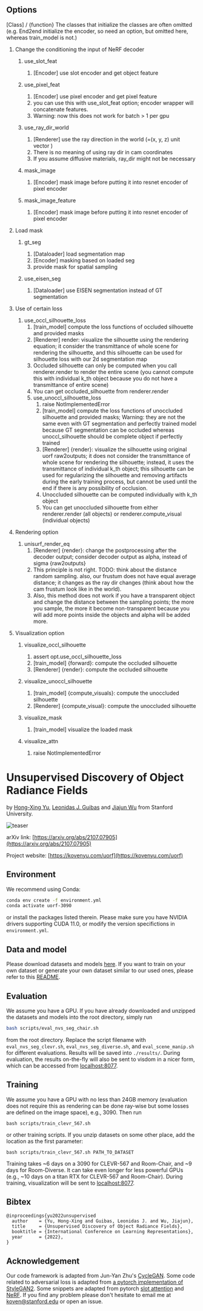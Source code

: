 
## Options 
[Class] / {function}
The classes that initialize the classes are often omitted (e.g. End2end initialize the encoder, so need an option, but omitted here, whereas train_model is not.)

1. Change the conditioning the input of NeRF decoder
   1. use_slot_feat
      1. [Encoder] use slot encoder and get object feature
      
   2. use_pixel_feat
      1. [Encoder] use pixel encoder and get pixel feature
      2. you can use this with use_slot_feat option; encoder wrapper will concatenate features.
      3. Warning: now this does not work for batch > 1 per gpu

   3. use_ray_dir_world
      1. [Renderer] use the ray direction in the world (=(x, y, z) unit vector )
      2. There is no meaning of using ray dir in cam coordinates
      3. If you assume diffusive materials, ray_dir might not be necessary
      
   4. mask_image
      1. [Encoder] mask image before putting it into resnet encoder of pixel encoder
      
   5. mask_image_feature
      1. [Encoder] mask image before putting it into resnet encoder of pixel encoder


2. Load mask
   1. gt_seg 
      1. [Dataloader] load segmentation map
      2. [Encoder] masking based on loaded seg
      3. provide mask for spatial sampling
      
   2. use_eisen_seg
      1. [Dataloader] use EISEN segmentation instead of GT segmentation


3. Use of certain loss
   1. use_occl_silhouette_loss
      1. [train_model] compute the loss functions of occluded silhouette and provided masks
      2. [Renderer] render: visualize the silhouette using the rendering equation; it consider the transmittance of whole scene for rendering the silhouette, and this silhouette can be used for silhouette loss with our 2d segmentation map
      3. Occluded silhouette can only be computed when you call renderer.render to render the entire scene (you cannot compute this with individual k_th object because you do not have a transmittance of entire scene)
      4. You can get occluded_silhouette from renderer.render
      5. use_unoccl_silhouette_loss
         1. raise NotImplementedError
         2. [train_model] compute the loss functions of unoccluded silhouette and provided masks; Warning: they are not the same even with GT segmentation and perfectly trained model because GT segmentation can be occluded whereas unoccl_silhouette should be complete object if perfectly trained
         3. [Renderer] {render}: visualize the silhouette using original uorf raw2outputs; it does not consider the transmittance of whole scene for rendering the silhouette; instead, it uses the transmittance of individual k_th object; this silhouette can be used for regularizing the silhouette and removing artifacts during the early training process, but cannot be used until the end if there is any possibility of occlusion.
         4. Unoccluded silhouette can be computed individually with k_th object
         5. You can get unoccluded silhouette from either renderer.render (all objects) or renderer.compute_visual (individual objects)


4. Rendering option
   1. unisurf_render_eq
      1. [Renderer] {render}: change the postprocessing after the decoder output; consider decoder output as alpha, instead of sigma {raw2outputs}
      2. This principle is not right. TODO: think about the distance random sampling. also, our frustum does not have equal average distance; it changes as the ray dir changes (think about how the cam frustum look like in the world).
      3. Also, this method does not work if you have a transparent object and change the distance between the sampling points; the more you sample, the more it become non-transparent because you will add more points inside the objects and alpha will be added more.


5. Visualization option
   1. visualize_occl_silhouette
      1. assert opt.use_occl_silhouette_loss
      2. [train_model] {forward}: compute the occluded silhouette
      3. [Renderer] {render}: compute the occluded silhouette
      
   2. visualize_unoccl_silhouette
      1. [train_model] {compute_visuals}: compute the unoccluded silhouette
      2. [Renderer] {compute_visual}: compute the unoccluded silhouette
      
   3. visualize_mask
      1. [train_model] visualize the loaded mask
   
   4. visualize_attn
      1. raise NotImplementedError



# Unsupervised Discovery of Object Radiance Fields
by [Hong-Xing Yu](https://kovenyu.com), [Leonidas J. Guibas](https://geometry.stanford.edu/member/guibas/) and [Jiajun Wu](https://jiajunwu.com/) from Stanford University.

![teaser](teaser.gif)

arXiv link: [https://arxiv.org/abs/2107.07905](https://arxiv.org/abs/2107.07905)

Project website: [https://kovenyu.com/uorf](https://kovenyu.com/uorf)



## Environment
We recommend using Conda:
```sh
conda env create -f environment.yml
conda activate uorf-3090
```
or install the packages listed therein. Please make sure you have NVIDIA drivers supporting CUDA 11.0, or modify the version specifictions in `environment.yml`.

## Data and model
Please download datasets and models [here](https://office365stanford-my.sharepoint.com/:f:/g/personal/koven_stanford_edu/Et9SOVcOxOdHilaqfq4Y3PsBsiPGW6NGdbMd2i3tRSB5Dg?e=WRrXIh).
If you want to train on your own dataset or generate your own dataset similar to our used ones, please refer to this [README](data/README.md).

## Evaluation
We assume you have a GPU.
If you have already downloaded and unzipped the datasets and models into the root directory,
simply run
```sh
bash scripts/eval_nvs_seg_chair.sh
```
from the root directory. Replace the script filename with `eval_nvs_seg_clevr.sh`, `eval_nvs_seg_diverse.sh`,
and `eval_scene_manip.sh` for different evaluations. Results will be saved into `./results/`.
During evaluation, the results on-the-fly will also be sent to visdom in a nicer form, which can be accessed from
[localhost:8077](http://localhost:8077).

## Training
We assume you have a GPU with no less than 24GB memory (evaluation does not require this as rendering can be done ray-wise but some losses are defined on the image space),
e.g., 3090. Then run
```shell
bash scripts/train_clevr_567.sh
```
or other training scripts. If you unzip datasets on some other place, add the location as the first parameter:
```shell
bash scripts/train_clevr_567.sh PATH_TO_DATASET
```
Training takes ~6 days on a 3090 for CLEVR-567 and Room-Chair, and ~9 days for Room-Diverse.
It can take even longer for less powerful GPUs (e.g., ~10 days on a titan RTX for CLEVR-567 and Room-Chair).
During training, visualization will be sent to [localhost:8077](http://localhost:8077).

## Bibtex
```
@inproceedings{yu2022unsupervised
  author    = {Yu, Hong-Xing and Guibas, Leonidas J. and Wu, Jiajun},
  title     = {Unsupervised Discovery of Object Radiance Fields},
  booktitle = {International Conference on Learning Representations},
  year      = {2022},
}
```

## Acknowledgement
Our code framework is adapted from Jun-Yan Zhu's [CycleGAN](https://github.com/junyanz/pytorch-CycleGAN-and-pix2pix).
Some code related to adversarial loss is adapted from [a pytorch implementation of StyleGAN2](https://github.com/rosinality/stylegan2-pytorch).
Some snippets are adapted from pytorch [slot attention](https://github.com/lucidrains/slot-attention) and [NeRF](https://github.com/yenchenlin/nerf-pytorch).
If you find any problem please don't hesitate to email me at koven@stanford.edu or open an issue.
